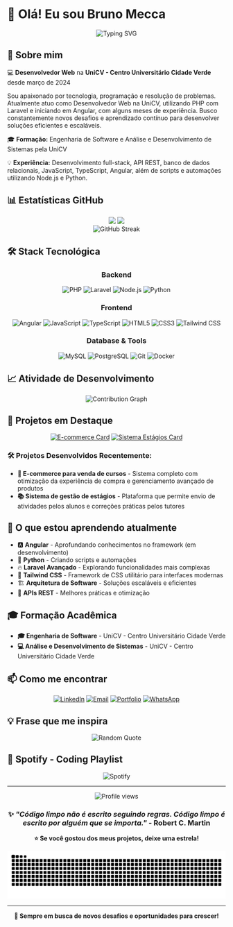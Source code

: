 # 👋 Olá! Eu sou Bruno Mecca

<div align="center">
  <img src="https://readme-typing-svg.demolab.com?font=Fira+Code&size=22&duration=3000&pause=1000&color=E74C3C&center=true&vCenter=true&width=435&lines=Desenvolvedor+Web;PHP+%7C+Laravel+%7C+Angular;Full+Stack+Developer;UniCV+Developer+%F0%9F%9A%80" alt="Typing SVG" />
</div>

## 🚀 Sobre mim

💻 **Desenvolvedor Web** na **UniCV - Centro Universitário Cidade Verde** desde março de 2024

Sou apaixonado por tecnologia, programação e resolução de problemas. Atualmente atuo como Desenvolvedor Web na UniCV, utilizando PHP com Laravel e iniciando em Angular, com alguns meses de experiência. Busco constantemente novos desafios e aprendizado contínuo para desenvolver soluções eficientes e escaláveis.

🎓 **Formação:** Engenharia de Software e Análise e Desenvolvimento de Sistemas pela UniCV

💡 **Experiência:** Desenvolvimento full-stack, API REST, banco de dados relacionais, JavaScript, TypeScript, Angular, além de scripts e automações utilizando Node.js e Python.

## 📊 Estatísticas GitHub

<div align="center">
  <img height="180em" src="https://github-readme-stats.vercel.app/api?username=brunomecca123&show_icons=true&theme=radical&include_all_commits=true&count_private=true"/>
  <img height="180em" src="https://github-readme-stats.vercel.app/api/top-langs/?username=brunomecca123&layout=compact&langs_count=7&theme=radical"/>
</div>

<div align="center">
  <img src="https://github-readme-streak-stats.herokuapp.com/?user=brunomecca123&theme=radical" alt="GitHub Streak" />
</div>

## 🛠️ Stack Tecnológica

<div align="center">

### Backend
![PHP](https://img.shields.io/badge/PHP-777BB4?style=for-the-badge&logo=php&logoColor=white)
![Laravel](https://img.shields.io/badge/Laravel-FF2D20?style=for-the-badge&logo=laravel&logoColor=white)
![Node.js](https://img.shields.io/badge/Node.js-43853D?style=for-the-badge&logo=node.js&logoColor=white)
![Python](https://img.shields.io/badge/Python-14354C?style=for-the-badge&logo=python&logoColor=white)

### Frontend
![Angular](https://img.shields.io/badge/Angular-DD0031?style=for-the-badge&logo=angular&logoColor=white)
![JavaScript](https://img.shields.io/badge/JavaScript-F7DF1E?style=for-the-badge&logo=javascript&logoColor=black)
![TypeScript](https://img.shields.io/badge/TypeScript-007ACC?style=for-the-badge&logo=typescript&logoColor=white)
![HTML5](https://img.shields.io/badge/HTML5-E34F26?style=for-the-badge&logo=html5&logoColor=white)
![CSS3](https://img.shields.io/badge/CSS3-1572B6?style=for-the-badge&logo=css3&logoColor=white)
![Tailwind CSS](https://img.shields.io/badge/Tailwind_CSS-38B2AC?style=for-the-badge&logo=tailwind-css&logoColor=white)

### Database & Tools
![MySQL](https://img.shields.io/badge/MySQL-00000F?style=for-the-badge&logo=mysql&logoColor=white)
![PostgreSQL](https://img.shields.io/badge/PostgreSQL-316192?style=for-the-badge&logo=postgresql&logoColor=white)
![Git](https://img.shields.io/badge/GIT-E44C30?style=for-the-badge&logo=git&logoColor=white)
![Docker](https://img.shields.io/badge/Docker-2CA5E0?style=for-the-badge&logo=docker&logoColor=white)

</div>

## 📈 Atividade de Desenvolvimento

<div align="center">
  <img src="https://github-readme-activity-graph.vercel.app/graph?username=brunomecca123&theme=redical&hide_border=true&bg_color=0d1117&color=e74c3c&line=e74c3c&point=ffffff" alt="Contribution Graph" />
</div>

## 🎯 Projetos em Destaque

<div align="center">
  
[![E-commerce Card](https://github-readme-stats.vercel.app/api/pin/?username=brunomecca123&repo=ecommerce-cursos&theme=radical&description_lines_count=2)](https://github.com/brunomecca123/ecommerce-cursos)
[![Sistema Estágios Card](https://github-readme-stats.vercel.app/api/pin/?username=brunomecca123&repo=sistema-estagios&theme=radical&description_lines_count=2)](https://github.com/brunomecca123/sistema-estagios)

</div>

### 🛠️ Projetos Desenvolvidos Recentemente:
- **🛒 E-commerce para venda de cursos** - Sistema completo com otimização da experiência de compra e gerenciamento avançado de produtos
- **📚 Sistema de gestão de estágios** - Plataforma que permite envio de atividades pelos alunos e correções práticas pelos tutores

## 🌱 O que estou aprendendo atualmente

- 🅰️ **Angular** - Aprofundando conhecimentos no framework (em desenvolvimento)
- 🐍 **Python** - Criando scripts e automações
- 🔥 **Laravel Avançado** - Explorando funcionalidades mais complexas
- 🎨 **Tailwind CSS** - Framework de CSS utilitário para interfaces modernas
- 🏗️ **Arquitetura de Software** - Soluções escaláveis e eficientes
- 📡 **APIs REST** - Melhores práticas e otimização

## 🎓 Formação Acadêmica

- **🎓 Engenharia de Software** - UniCV - Centro Universitário Cidade Verde
- **💻 Análise e Desenvolvimento de Sistemas** - UniCV - Centro Universitário Cidade Verde

## 📫 Como me encontrar

<div align="center">

[![LinkedIn](https://img.shields.io/badge/LinkedIn-0077B5?style=for-the-badge&logo=linkedin&logoColor=white)](https://linkedin.com/in/brunomecca)
[![Email](https://img.shields.io/badge/Email-D14836?style=for-the-badge&logo=gmail&logoColor=white)](mailto:seu.email@gmail.com)
[![Portfolio](https://img.shields.io/badge/Portfolio-FF5722?style=for-the-badge&logo=todoist&logoColor=white)](https://seuportfolio.com)
[![WhatsApp](https://img.shields.io/badge/WhatsApp-25D366?style=for-the-badge&logo=whatsapp&logoColor=white)](https://wa.me/5511999999999)

</div>

## 💡 Frase que me inspira

<div align="center">
  <img src="https://quotes-github-readme.vercel.app/api?type=horizontal&theme=radical" alt="Random Quote" />
</div>

## 🎵 Spotify - Coding Playlist

<div align="center">
  <img src="https://spotify-recently-played-readme.vercel.app/api?user=seu_usuario_spotify&count=1&unique=true" alt="Spotify" />
</div>

---

<div align="center">
  <img src="https://komarev.com/ghpvc/?username=brunomecca123&color=red&style=for-the-badge" alt="Profile views" />
  
  ### ✨ *"Código limpo não é escrito seguindo regras. Código limpo é escrito por alguém que se importa."* - Robert C. Martin
  
  **⭐ Se você gostou dos meus projetos, deixe uma estrela!**
</div>

<img src="https://raw.githubusercontent.com/brunomecca123/brunomecca123/output/snake.svg" alt="Snake animation" />

---

<div align="center">
  
  **🚀 Sempre em busca de novos desafios e oportunidades para crescer!**
  
</div>
